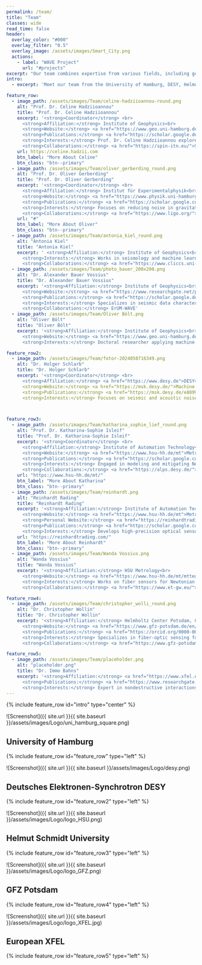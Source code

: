 ```yaml
---
permalink: /team/
title: "Team"
classes: wide
read_time: false
header:
  overlay_color: "#000"
  overlay_filter: "0.5"
  overlay_image: /assets/images/Smart_City.png
  actions:
    - label: "WAVE Project"
      url: "#projects"
excerpt: "Our team combines expertise from various fields, including geophysics, seismology, physics, and engineering, to push the boundaries of seismic and geo-acoustic research."
intro: 
  - excerpt: 'Meet our team from the University of Hamburg, DESY, Helmut Schmidt University, GFZ Potsdam, and XFEL, working together on seismic and geophysical research.'

feature_row:
  - image_path: /assets/images/Team/celine-hadziioannou-round.png
    alt: "Prof. Dr. Celine Hadziioannou"
    title: "Prof. Dr. Celine Hadziioannou"
    excerpt: '<strong>Coordinator</strong> <br>
      <strong>Affiliation:</strong> Institute of Geophysics<br>
      <strong>Website:</strong> <a href="https://www.geo.uni-hamburg.de/en/geophysik/forschung/seismology.html">UHH Seismology</a><br>
      <strong>Publications:</strong> <a href="https://scholar.google.de/citations?hl=en&user=WvhdbrgAAAAJ">Google Scholar</a><br>
      <strong>Interests:</strong> Prof. Dr. Celine Hadziioannou explores seismic signals recorded in the absence of earthquakes, considering these usually discarded "noise" signals as valuable sources of information.<br>
      <strong>Collaborations:</strong> <a href="https://spin-itn.eu/">SPIN</a>'
    url: https://celine.hadzii.com
    btn_label: "More About Celine"
    btn_class: "btn--primary"
  - image_path: /assets/images/Team/oliver_gerberding_round.png
    alt: "Prof. Dr. Oliver Gerberding"
    title: "Prof. Dr. Oliver Gerberding"
    excerpt: '<strong>Coordinator</strong> <br>
      <strong>Affiliation:</strong> Institut für Experimentalphysik<br>
      <strong>Website:</strong> <a href="https://www.physik.uni-hamburg.de/iexp/gwd">Gravitational wave detection</a><br>
      <strong>Publications:</strong> <a href="https://scholar.google.com/citations?user=-h2HvqcAAAAJ&hl=de">Google Scholar</a>, <a href="https://orcid.org/0000-0001-7740-2698">ORCID</a><br>
      <strong>Interests:</strong> Focuses on reducing noise in gravitational wave detectors and developing space-based detector technology.<br>
      <strong>Collaborations:</strong> <a href="https://www.ligo.org/">LIGO-Virgo-Kagra</a>, <a href="https://www.et-gw.eu/">Einstein Telescope</a>, <a href="https://www.lisamission.org/">LISA</a>'
    url: "#"
    btn_label: "More About Oliver"
    btn_class: "btn--primary"
  - image_path: /assets/images/Team/antonia_kiel_round.png
    alt: "Antonia Kiel"
    title: "Antonia Kiel"
    excerpt: ' <strong>Affiliation:</strong> Institute of Geophysics<br>
      <strong>Interests:</strong> Works in seismology and machine learning, focusing on shallow groundwater monitoring using seismic noise.<br>
      <strong>Collaborations:</strong> <a href="https://www.cliccs.uni-hamburg.de/de.html">CLICCS</a>'
  - image_path: /assets/images/Team/photo_bauer_200x200.png
    alt: "Dr. Alexander Bauer Vossius"
    title: "Dr. Alexander Bauer Vossius"
    excerpt: '<strong>Affiliation:</strong> Institute of Geophysics<br>
      <strong>Website:</strong> <a href="https://www.researchgate.net/profile/Alexander-Bauer-3">Researchgate</a><br>
      <strong>Publications:</strong> <a href="https://scholar.google.de/citations?user=yxmye-sAAAAJ">Google Scholar</a><br>
      <strong>Interests:</strong> Specializes in seismic data characterization and machine learning for wavefield separation.<br>
      <strong>Collaborations:</strong> ErUM-WAVE'
  - image_path: /assets/images/Team/Oliver Bölt.png
    alt: "Oliver Bölt"
    title: "Oliver Bölt"
    excerpt: '<strong>Affiliation:</strong> Institute of Geophysics<br>
      <strong>Website:</strong> <a href="https://www.geo.uni-hamburg.de/en/geophysik/personen/boelt-oliver.html">Profile</a><br>
      <strong>Interests:</strong> Doctoral researcher applying machine learning to seismic data for signal detection and classification.'

feature_row2:
  - image_path: /assets/images/Team/fotor-2024050716349.png
    alt: "Dr. Holger Schlarb"
    title: "Dr. Holger Schlarb"
    excerpt: '<strong>Coordinator</strong> <br>
      <strong>Affiliation:</strong> <a href="https://www.desy.de">DESY</a>'
      <strong>Website:</strong> <a href="https://msk.desy.de/">Machine Beam Control group</a>, <a href="https://www.desy.de/index_eng.html">desy.de</a><br>
      <strong>Publications:</strong> <a href="https://msk.desy.de/e88991/e89336/index_ger.html">Scientific Journal Articles</a>, <a href="https://orcid.org/0000-0003-4115-5183">ORCID</a><br>
      <strong>Interests:</strong> Focuses on seismic and acoustic noise impacts on accelerator beam stabilization.'



feature_row3:
  - image_path: /assets/images/Team/katharina_sophie_lief_round.png
    alt: "Prof. Dr. Katharina-Sophie Isleif"
    title: "Prof. Dr. Katharina-Sophie Isleif"
    excerpt: '<strong>Coordinator</strong> <br>
      <strong>Affiliation:</strong> Institute of Automation Technology<br>
      <strong>Website:</strong> <a href="https://www.hsu-hh.de/mt">Metrology Group</a><br>
      <strong>Publications:</strong> <a href="https://scholar.google.com/citations?hl=de&user=5clbTvsAAAAJ&view_op=list_works&sortby=pubdate">Google Scholar</a><br>
      <strong>Interests:</strong> Engaged in modeling and mitigating Newtonian noise for the "Einstein Telescope".<br>
      <strong>Collaborations:</strong> <a href="https://alps.desy.de/">Einstein Telescope (ET), ALPS</a>'
    url: "https://www.hsu-hh.de/mt/"
    btn_label: "More About Katharina"
    btn_class: "btn--primary"
  - image_path: /assets/images/Team/reinhardt.png
    alt: "Reinhardt Rading"
    title: "Reinhardt Rading"
    excerpt: '<strong>Affiliation:</strong> Institute of Automation Technology<br>
      <strong>Website:</strong> <a href="https://www.hsu-hh.de/mt">Metrology Group</a><br>
      <strong>Personal Website:</strong> <a href="https://reinhardtrading.com/">reinhardtrading.com</a><br>
      <strong>Publications:</strong> <a href="https://scholar.google.com/citations?user=TTOUhhQAAAAJ&hl=en">Google Scholar</a><br>
      <strong>Interests:</strong> Develops high-precision optical sensors for various applications including the Einstein Telescope.'
    url: "https://reinhardtrading.com/"
    btn_label: "More About Reinhardt"
    btn_class: "btn--primary"
  - image_path: /assets/images/Team/Wanda Vossius.png
    alt: "Wanda Vossius"
    title: "Wanda Vossius"
    excerpt: '<strong>Affiliation:</strong> HSU Metrology<br>
      <strong>Website:</strong> <a href="https://www.hsu-hh.de/mt/mtteam/">HSU Metrology Team</a><br>
      <strong>Interests:</strong> Works on fiber sensors for Newtonian noise mitigation and outreach activities.<br>
      <strong>Collaborations:</strong> <a href="https://www.et-gw.eu/">Einstein Telescope Collaboration</a>, <a href="https://www.ligo.org/">LIGO Scientific Collaboration</a>'

feature_row4:
  - image_path: /assets/images/Team/christopher_wolli_round.png
    alt: "Dr. Christopher Wollin"
    title: "Dr. Christopher Wollin"
    excerpt: '<strong>Affiliation:</strong> Helmholtz Center Potsdam, German Research Center for Geosciences (GFZ)<br>
      <strong>Website:</strong> <a href="https://www.gfz-potsdam.de/en/staff/christopher.wollin">gfz-potsdam.de</a><br>
      <strong>Publications:</strong> <a href="https://orcid.org/0000-0002-3992-787X">ORCID</a><br>
      <strong>Interests:</strong> Specializes in fiber-optic sensing for seismic monitoring and crustal stressfield inversion.<br>
      <strong>Collaborations:</strong> <a href="https://www.gfz-potsdam.de/sektion/geophysikalische-abbildung-des-untergrunds/projekte/sense">SENSE</a>, <a href="https://www.gfz-potsdam.de/sektion/geoenergie/projekte/abgeschlossene-projekte-1/2019-2022-geopur">geoPuR</a>'

feature_row5:
  - image_path: /assets/images/Team/placeholder.png
    alt: "placeholder.png"
    title: "Dr. Immo Bahns"
    excerpt: '<strong>Affiliation:</strong> <a href="https://www.xfel.eu">European XFEL</a><br>
      <strong>Publications:</strong> <a href="https://www.researchgate.net/profile/Immo-Bahns">Researchgate</a>, <a href="https://orcid.org/0009-0001-6341-5508">ORCID</a><br>
      <strong>Interests:</strong> Expert in nondestructive interactions of electromagnetic waves, project manager for XFELO demonstrator project.'
---
```



{% include feature_row id="intro" type="center" %}

![Screenshot]({{ site.url }}{{ site.baseurl }}/assets/images/Logo/uni_hamburg_square.png)
## University of Hamburg

{% include feature_row id="feature_row" type="left" %}

![Screenshot]({{ site.url }}{{ site.baseurl }}/assets/images/Logo/desy.png)
## Deutsches Elektronen-Synchrotron DESY

{% include feature_row id="feature_row2" type="left" %}

![Screenshot]({{ site.url }}{{ site.baseurl }}/assets/images/Logo/logo_HSU.png)
## Helmut Schmidt University

{% include feature_row id="feature_row3" type="left" %}

![Screenshot]({{ site.url }}{{ site.baseurl }}/assets/images/Logo/logo_GFZ.png)
## GFZ Potsdam

{% include feature_row id="feature_row4" type="left" %}

![Screenshot]({{ site.url }}{{ site.baseurl }}/assets/images/Logo/logo_XFEL.jpg)
## European XFEL

{% include feature_row id="feature_row5" type="left" %}
